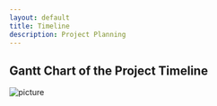 ```yaml
---
layout: default
title: Timeline
description: Project Planning
---
```


## Gantt Chart of the Project Timeline
![picture](Timeline.jpg)
